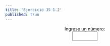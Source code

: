 ```yaml
---
title: 'Ejercicio JS 1.2'
published: true
---
```


<html lang="es">
    <body>
<center>        
<script type="text/javascript">
     /**
       * Delay for a number of milliseconds
       */
      function sleep(delay) {
        var start = new Date().getTime();
        while (new Date().getTime() < start + delay);
      } // fin sleep
    function myFunction() {
        var max = document.getElementById("valor").value;
        var dato = parseInt(max);
            if(Number.isInteger(dato)){
                var filas,columnas;
                var cadena = "";
                for (filas=0;filas<max;filas++){
                    for(columnas=0;columnas<=filas;columnas++){
                        cadena = cadena +"*";
                    }
                    cadena = cadena +"<br>"; 
                }
                for (filas=0;filas<max;filas++){
                    for(columnas=0;columnas<max;columnas++){
                        if(columnas<=filas){
                            cadena = cadena +"&nbsp";
                        }else{
                             cadena = cadena +"*";
                        }
                    }
                    cadena = cadena +"<br>"; 
                } 
                document.getElementById("figura").innerHTML= cadena;
                document.getElementById("valor").value=" "; 
            }else{
                //alert("El dato ingresado no es un numero entero");
                document.getElementById("valor").value=" "; 
            }
    }
</script>
            <p><label for="valor">Ingrese un número:</label><br><input type="text" style="width:80px;height:30px" id="valor" onkeyup="myFunction()"><script>.sleep(50000);</script><br><br><code id="figura" class="fig"></code></p>
			<script>//sleep(2000);</script>
    </center> 
</body>
</html>